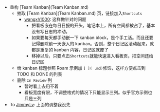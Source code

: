 - 重构 [Team Kanban](Team Kanban.md) 
    - 抽取 [Team Kanban](Team Kanban.md) 页，链接加入`Shortcuts`
        - [wangxh1000](wangxh1000.md): 这样做针对的问题
            - 把看板嵌在每日日报的开头，笔记本上，所有空间都被占了，基本没有写日志的冲动。
            - 如果要每天都手动嵌一下 kanban block，是个手工活。而且还要记得删除前一天嵌入的 kanban。否则，整个日记区滚动起来，就都是重复的 kanban 内容，日记区就废了
            - 移掉以后，只要点击`Shortcuts`就能快速进入看板页，把空间还给日记区
    - 给 kanban 标题参照 Roam 示例加 `[ ]( .md)`修饰，这样方便点击到 TODO 和 DONE 的列表
    - 删除 `In Review` 列
        - 暂时看上去用不着
        - 看板宽度有限，不调整格式的情况下只能显示三列。似乎官方示例也只是三列
- To [JimmyLv](JimmyLv.md): 上面的调整我没先
